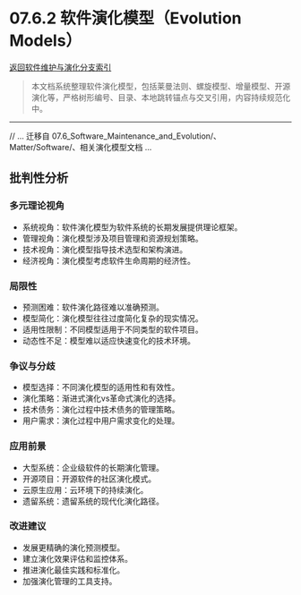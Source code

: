 # 07.6.2 软件演化模型（Evolution Models）

[返回软件维护与演化分支索引](README.md)

> 本文档系统整理软件演化模型，包括莱曼法则、螺旋模型、增量模型、开源演化等，严格树形编号、目录、本地跳转锚点与交叉引用，内容持续规范化中。

---

// ... 迁移自 07.6_Software_Maintenance_and_Evolution/、Matter/Software/、相关演化模型文档 ...

## 批判性分析

### 多元理论视角

- 系统视角：软件演化模型为软件系统的长期发展提供理论框架。
- 管理视角：演化模型涉及项目管理和资源规划策略。
- 技术视角：演化模型指导技术选型和架构演进。
- 经济视角：演化模型考虑软件生命周期的经济性。

### 局限性

- 预测困难：软件演化路径难以准确预测。
- 模型简化：演化模型往往过度简化复杂的现实情况。
- 适用性限制：不同模型适用于不同类型的软件项目。
- 动态性不足：模型难以适应快速变化的技术环境。

### 争议与分歧

- 模型选择：不同演化模型的适用性和有效性。
- 演化策略：渐进式演化vs革命式演化的选择。
- 技术债务：演化过程中技术债务的管理策略。
- 用户需求：演化过程中用户需求变化的处理。

### 应用前景

- 大型系统：企业级软件的长期演化管理。
- 开源项目：开源软件的社区演化模式。
- 云原生应用：云环境下的持续演化。
- 遗留系统：遗留系统的现代化演化路径。

### 改进建议

- 发展更精确的演化预测模型。
- 建立演化效果评估和监控体系。
- 推进演化最佳实践和标准化。
- 加强演化管理的工具支持。
